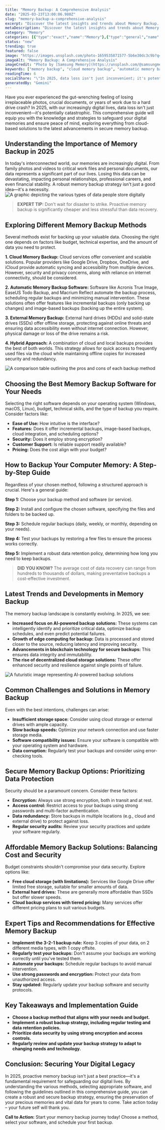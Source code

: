 ```yaml
---
title: "Memory Backup: A Comprehensive Analysis"
date: "2025-03-23T13:00:06.980Z"
slug: "memory-backup-a-comprehensive-analysis"
excerpt: "Discover the latest insights and trends about Memory Backup. This comprehensive guide covers everything you need to know about Memory Backup in 2025."
metaDescription: "Discover the latest insights and trends about Memory Backup. This comprehensive guide covers everything you need to know about Memory Backup in 2025."
category: "Memory"
categories: [{"type":"exact","name":"Memory"},{"type":"general","name":"Data Storage"},{"type":"medium","name":"Cloud Computing"},{"type":"specific","name":"Data Backup"},{"type":"niche","name":"Incremental Backup"}]
status: "new"
trending: true
featured: false
image: "https://images.unsplash.com/photo-1659535871577-5b6e30dc3c9b?q=85&w=1200&fit=max&fm=webp&auto=compress"
imageAlt: "Memory Backup: A Comprehensive Analysis"
imageCredit: "Photo by [Samsung Memory](https://unsplash.com/@samsungmemory) on Unsplash"
keywords: ["memory backup", "cloud memory backup", "automatic memory backup", "best memory backup software", "how to backup computer memory", "memory backup for pc", "memory backup service", "external memory backup", "affordable memory backup solutions", "secure memory backup options"]
readingTime: 6
socialShare: "\"In 2025, data loss isn't just inconvenient; it's potentially catastrophic.  Proactive memory backup isn't a luxury—it's a necessity for protecting your digital legacy.\""
generatedBy: "Gemini"
---
```




Have you ever experienced the gut-wrenching feeling of losing irreplaceable photos, crucial documents, or years of work due to a hard drive crash?  In 2025, with our increasingly digital lives, data loss isn't just inconvenient—it's potentially catastrophic. This comprehensive guide will equip you with the knowledge and strategies to safeguard your digital memories and ensure peace of mind, exploring everything from cloud-based solutions to the latest advancements in secure memory backup.

## Understanding the Importance of Memory Backup in 2025

In today's interconnected world, our memories are increasingly digital. From family photos and videos to critical work files and personal documents, our data represents a significant part of our lives.  Losing this data can be devastating, impacting personal relationships, professional careers, and even financial stability.  A robust memory backup strategy isn't just a good idea—it's a necessity.  ![A graphic depicting the various types of data people store digitally](https://images.unsplash.com/photo-1607827448299-a099b845f076?q=85&w=1200&fit=max&fm=webp&auto=compress)

> **EXPERT TIP:**  Don't wait for disaster to strike.  Proactive memory backup is significantly cheaper and less stressful than data recovery.

## Exploring Different Memory Backup Methods

Several methods exist for backing up your valuable data.  Choosing the right one depends on factors like budget, technical expertise, and the amount of data you need to protect.

**1. Cloud Memory Backup:** Cloud services offer convenient and scalable solutions. Popular providers like Google Drive, Dropbox, OneDrive, and iCloud provide automatic syncing and accessibility from multiple devices.  However, security and privacy concerns, along with reliance on internet connectivity, should be considered.

**2. Automatic Memory Backup Software:**  Software like Acronis True Image, EaseUS Todo Backup, and Macrium Reflect automate the backup process, scheduling regular backups and minimizing manual intervention.  These solutions often offer features like incremental backups (only backing up changes) and image-based backups (backing up the entire system).

**3. External Memory Backup:** External hard drives (HDDs) and solid-state drives (SSDs) offer offline storage, protecting against online threats and ensuring data accessibility even without internet connection.  However, physical damage or loss of the drive remains a risk.

**4. Hybrid Approach:** A combination of cloud and local backups provides the best of both worlds.  This strategy allows for quick access to frequently used files via the cloud while maintaining offline copies for increased security and redundancy.

![A comparison table outlining the pros and cons of each backup method](https://images.unsplash.com/photo-1607827447604-d9a8c439186e?q=85&w=1200&fit=max&fm=webp&auto=compress)

## Choosing the Best Memory Backup Software for Your Needs

Selecting the right software depends on your operating system (Windows, macOS, Linux), budget, technical skills, and the type of backup you require.  Consider factors like:

* **Ease of Use:** How intuitive is the interface?
* **Features:** Does it offer incremental backups, image-based backups, cloud integration, and scheduling options?
* **Security:** Does it employ strong encryption?
* **Customer Support:**  Is reliable support readily available?
* **Pricing:**  Does the cost align with your budget?

## How to Backup Your Computer Memory: A Step-by-Step Guide

Regardless of your chosen method, following a structured approach is crucial. Here's a general guide:

**Step 1:** Choose your backup method and software (or service).

**Step 2:** Install and configure the chosen software, specifying the files and folders to be backed up.

**Step 3:** Schedule regular backups (daily, weekly, or monthly, depending on your needs).

**Step 4:** Test your backups by restoring a few files to ensure the process works correctly.

**Step 5:** Implement a robust data retention policy, determining how long you need to keep backups.

> **DID YOU KNOW?**  The average cost of data recovery can range from hundreds to thousands of dollars, making preventative backups a cost-effective investment.

## Latest Trends and Developments in Memory Backup

The memory backup landscape is constantly evolving. In 2025, we see:

* **Increased focus on AI-powered backup solutions:**  These systems can intelligently identify and prioritize critical data, optimize backup schedules, and even predict potential failures.
* **Growth of edge computing for backup:**  Data is processed and stored closer to the source, reducing latency and improving security.
* **Advancements in blockchain technology for secure backups:**  This ensures data integrity and immutability.
* **The rise of decentralized cloud storage solutions:**  These offer enhanced security and resilience against single points of failure.

![A futuristic image representing AI-powered backup solutions](https://images.unsplash.com/photo-1598146621261-7cdbb2b30d4b?q=85&w=1200&fit=max&fm=webp&auto=compress)

## Common Challenges and Solutions in Memory Backup

Even with the best intentions, challenges can arise:

* **Insufficient storage space:** Consider using cloud storage or external drives with ample capacity.
* **Slow backup speeds:** Optimize your network connection and use faster storage media.
* **Software compatibility issues:** Ensure your software is compatible with your operating system and hardware.
* **Data corruption:** Regularly test your backups and consider using error-checking tools.

## Secure Memory Backup Options: Prioritizing Data Protection

Security should be a paramount concern. Consider these factors:

* **Encryption:**  Always use strong encryption, both in transit and at rest.
* **Access control:** Restrict access to your backups using strong passwords and multi-factor authentication.
* **Data redundancy:** Store backups in multiple locations (e.g., cloud and external drive) to protect against loss.
* **Regular security audits:** Review your security practices and update your software regularly.

## Affordable Memory Backup Solutions: Balancing Cost and Security

Budget constraints shouldn't compromise your data security. Explore options like:

* **Free cloud storage (with limitations):** Services like Google Drive offer limited free storage, suitable for smaller amounts of data.
* **External hard drives:**  These are generally more affordable than SSDs but offer slower speeds.
* **Cloud backup services with tiered pricing:** Many services offer different pricing plans to suit various budgets.

## Expert Tips and Recommendations for Effective Memory Backup

* **Implement the 3-2-1 backup rule:** Keep 3 copies of your data, on 2 different media types, with 1 copy offsite.
* **Regularly test your backups:**  Don't assume your backups are working correctly until you've tested them.
* **Automate your backups:**  Schedule regular backups to avoid manual intervention.
* **Use strong passwords and encryption:** Protect your data from unauthorized access.
* **Stay updated:** Regularly update your backup software and security protocols.

## Key Takeaways and Implementation Guide

* **Choose a backup method that aligns with your needs and budget.**
* **Implement a robust backup strategy, including regular testing and data retention policies.**
* **Prioritize data security by using strong encryption and access controls.**
* **Regularly review and update your backup strategy to adapt to changing needs and technology.**

## Conclusion: Securing Your Digital Legacy

In 2025, proactive memory backup isn't just a best practice—it's a fundamental requirement for safeguarding our digital lives. By understanding the various methods, selecting appropriate software, and following the guidelines outlined in this comprehensive guide, you can create a robust and secure backup strategy, ensuring the preservation of your precious memories and vital data for years to come.  Take action today – your future self will thank you.

**Call to Action:**  Start your memory backup journey today! Choose a method, select your software, and schedule your first backup.

